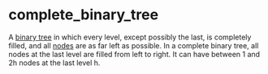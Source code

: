 # complete_binary_tree

A [binary tree](/data_md/mathematics/definitions/graph/tree/binary_tree.md) in which every level, except possibly the last, is completely filled, and all [nodes](/data_md/mathematics/definitions/graph/node.md) are as far left as possible. In a complete binary tree, all nodes at the last level are filled from left to right. It can have between 1 and 2h nodes at the last level h.
